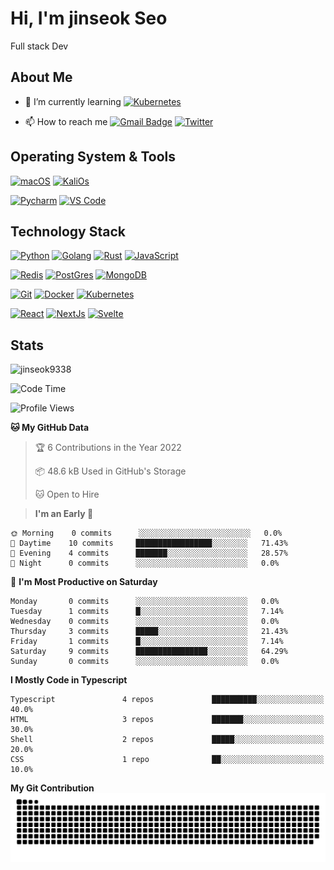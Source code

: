 # Hi, I'm jinseok Seo

Full stack Dev

## About Me

- 🌱 I’m currently learning [![Kubernetes](https://img.shields.io/badge/-Kubernetes-005571?style=for-the-badge&logo=Kubernetes&logoColor=ffffff)](https://kubernetes.io/)

- 📫 How to reach me [![Gmail Badge](https://img.shields.io/badge/-gmail-c14438?style=for-the-badge&logo=Gmail&logoColor=ffffff)](jinseok9338@gmail.com) [![Twitter](https://img.shields.io/badge/twitter-1DA1F2.svg?style=for-the-badge&logo=twitter&logoColor=ffffff)](https://twitter.com/jinseok9338)

## Operating System & Tools

[![macOS](https://img.shields.io/badge/macOS-Mojave-292e33?style=flat-square&logo=apple&logoColor=ffffff)](https://www.apple.com/macos/mojave/)
[![KaliOs](https://img.shields.io/badge/KaliOs-7.0-blue?style=flat-square&logo=Linux&logoColor=262577)](https://www.centos.org/)

[![Pycharm](https://img.shields.io/badge/IDE-PyCharm-yellow?style=flat-square&logo=JetBrains)](https://www.jetbrains.com/pycharm/)
[![VS Code](https://img.shields.io/badge/IDE-VSCode-%23007ACC?style=flat-square&logo=Visual-studio-code)](https://code.visualstudio.com/)

## Technology Stack

[![Python](https://img.shields.io/badge/-Python-3776AB?style=flat-square&logo=python&logoColor=ffffff)](https://www.python.org/)
[![Golang](https://img.shields.io/badge/-Golang-00ADD8?style=flat-square&logo=go&logoColor=ffffff)](https://golang.org/)
[![Rust](https://img.shields.io/badge/-Rust-000000?style=flat-square&logo=rust&logoColor=ffffff)](https://www.rust-lang.org/)
[![JavaScript](https://img.shields.io/badge/-JavaScript-%23F7DF1C?style=flat-square&logo=javascript&logoColor=000000&labelColor=%23F7DF1C&color=%23FFCE5A)](https://www.javascript.com/)

[![Redis](https://img.shields.io/badge/-Redis-DC382D?style=flat-square&logo=Redis&logoColor=ffffff)](https://redis.io/)
[![PostGres](https://img.shields.io/badge/-PostGresSQL-4479A1?style=flat-square&logo=PostgreSQL&logoColor=ffffff)](https://www.mysql.com/)
[![MongoDB](https://img.shields.io/badge/-MongoDB-47A248?style=flat-square&logo=MongoDB&logoColor=ffffff)](https://www.mongodb.com/)

[![Git](https://img.shields.io/badge/-Git-%23F05032?style=flat-square&logo=git&logoColor=%23ffffff)](https://git-scm.com/)
[![Docker](https://img.shields.io/badge/-Docker-2496ED?style=flat-square&logo=docker&logoColor=ffffff)](https://www.docker.com/)
[![Kubernetes](https://img.shields.io/badge/-Kubernetes-326CE5?style=flat-square&logo=Kubernetes&logoColor=ffffff)](https://kubernetes.io/)

[![React](https://img.shields.io/badge/-React-61DAFB?style=flat-square&logo=React&logoColor=%23ffffff)](https://git-scm.com/)
[![NextJs](https://img.shields.io/badge/-Next.js-000000?style=flat-square&logo=Next.js&logoColor=ffffff)](https://www.docker.com/)
[![Svelte](https://img.shields.io/badge/-Svelte-FF3E00?style=flat-square&logo=Svelte&logoColor=ffffff)](https://kubernetes.io/)

## Stats

<p><img src="https://github-readme-stats.vercel.app/api?username=jinseok9338&show_icons=true&theme=dracula" alt="jinseok9338" /></p>

<!--START_SECTION:waka-->

![Code Time](http://img.shields.io/badge/Code%20Time-2%2C158%20hrs%2046%20mins-blue)

![Profile Views](http://img.shields.io/badge/Profile%20Views-164-blue)

**🐱 My GitHub Data**

> 🏆 6 Contributions in the Year 2022
>
> 📦 48.6 kB Used in GitHub's Storage
>
> 🐱 Open to Hire

> **I'm an Early 🐤**

```text
🌞 Morning    0 commits      ░░░░░░░░░░░░░░░░░░░░░░░░░   0.0%
🌆 Daytime    10 commits     █████████████████░░░░░░░░   71.43%
🌃 Evening    4 commits      ███████░░░░░░░░░░░░░░░░░░   28.57%
🌙 Night      0 commits      ░░░░░░░░░░░░░░░░░░░░░░░░░   0.0%
```

📅 **I'm Most Productive on Saturday**

```text
Monday       0 commits      ░░░░░░░░░░░░░░░░░░░░░░░░░   0.0%
Tuesday      1 commits      █░░░░░░░░░░░░░░░░░░░░░░░░   7.14%
Wednesday    0 commits      ░░░░░░░░░░░░░░░░░░░░░░░░░   0.0%
Thursday     3 commits      █████░░░░░░░░░░░░░░░░░░░░   21.43%
Friday       1 commits      █░░░░░░░░░░░░░░░░░░░░░░░░   7.14%
Saturday     9 commits      ████████████████░░░░░░░░░   64.29%
Sunday       0 commits      ░░░░░░░░░░░░░░░░░░░░░░░░░   0.0%
```

**I Mostly Code in Typescript**

```text
Typescript               4 repos             ██████████░░░░░░░░░░░░░░░   40.0%
HTML                     3 repos             ███████░░░░░░░░░░░░░░░░░░   30.0%
Shell                    2 repos             █████░░░░░░░░░░░░░░░░░░░░   20.0%
CSS                      1 repo              ██░░░░░░░░░░░░░░░░░░░░░░░   10.0%
```
**My Git Contribution**
![snake gif](https://github.com/jinseok9338/jinseok9338/blob/output/github-contribution-grid-snake.svg)
